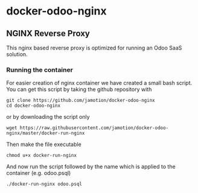docker-odoo-nginx
=================

NGINX Reverse Proxy
-------------------

This nginx based reverse proxy is optimized for running an Odoo SaaS solution.

### Running the container

For easier creation of nginx container we have created a small bash script.
You can get this script by taking the github repository with

    git clone https://github.com/jamotion/docker-odoo-nginx
    cd docker-odoo-nginx

or by downloading the script only

    wget https://raw.githubusercontent.com/jamotion/docker-odoo-nginx/master/docker-run-nginx

Then make the file executable

    chmod u+x docker-run-nginx

And now run the script followed by the name which is applied to the container (e.g. odoo.psql)

    ./docker-run-nginx odoo.psql
